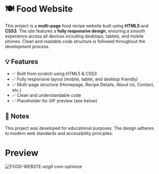 # 🍽️ Food Website

This project is a **multi-page** food recipe website built using **HTML5** and **CSS3**. The site features a **fully responsive design**, ensuring a smooth experience across all devices including desktops, tablets, and mobile phones. Clean and readable code structure is followed throughout the development process.

## 💡 Features

- ✅ Built from scratch using HTML5 & CSS3  
- ✅ Fully responsive layout (mobile, tablet, and desktop friendly)  
- ✅ Multi-page structure (Homepage, Recipe Details, About Us, Contact, etc.)  
- ✅ Clean and understandable code  
- ✅ Placeholder for GIF preview (see below)  

## 📌 Notes
This project was developed for educational purposes. The design adheres to modern web standards and accessibility principles.

# Preview
![FOOD-WEBSTE-ezgif com-optimize](https://github.com/user-attachments/assets/cb44fc1c-a869-462a-bacf-1c0fa78bb458)
